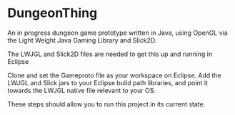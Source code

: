 # DungeonThing

An in progress dungeon game prototype written in Java, using OpenGL via the Light Weight Java Gaming Library and Slick2D.

The LWJGL and Slick2D files are needed to get this up and running in Eclipse

Clone and set the Gameproto file as your workspace on Eclipse.
Add the LWJGL and Slick jars to your Eclipse build path libraries, and point it towards the LWJGL native file relevant
to your OS.

These steps should allow you to run this project in its current state.
